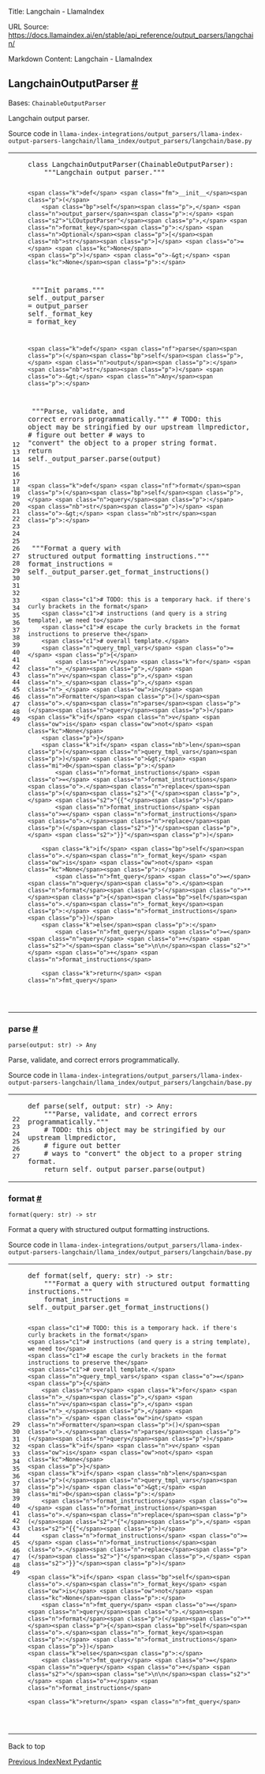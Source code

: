 Title: Langchain - LlamaIndex

URL Source: https://docs.llamaindex.ai/en/stable/api_reference/output_parsers/langchain/

Markdown Content:
Langchain - LlamaIndex


LangchainOutputParser [#](https://docs.llamaindex.ai/en/stable/api_reference/output_parsers/langchain/#llama_index.output_parsers.langchain.LangchainOutputParser "Permanent link")
-----------------------------------------------------------------------------------------------------------------------------------------------------------------------------------

Bases: `ChainableOutputParser`

Langchain output parser.

Source code in `llama-index-integrations/output_parsers/llama-index-output-parsers-langchain/llama_index/output_parsers/langchain/base.py`

<table class="highlighttable"><tbody><tr><td class="linenos"><div class="linenodiv"><pre><span></span><span class="normal">12</span>
<span class="normal">13</span>
<span class="normal">14</span>
<span class="normal">15</span>
<span class="normal">16</span>
<span class="normal">17</span>
<span class="normal">18</span>
<span class="normal">19</span>
<span class="normal">20</span>
<span class="normal">21</span>
<span class="normal">22</span>
<span class="normal">23</span>
<span class="normal">24</span>
<span class="normal">25</span>
<span class="normal">26</span>
<span class="normal">27</span>
<span class="normal">28</span>
<span class="normal">29</span>
<span class="normal">30</span>
<span class="normal">31</span>
<span class="normal">32</span>
<span class="normal">33</span>
<span class="normal">34</span>
<span class="normal">35</span>
<span class="normal">36</span>
<span class="normal">37</span>
<span class="normal">38</span>
<span class="normal">39</span>
<span class="normal">40</span>
<span class="normal">41</span>
<span class="normal">42</span>
<span class="normal">43</span>
<span class="normal">44</span>
<span class="normal">45</span>
<span class="normal">46</span>
<span class="normal">47</span>
<span class="normal">48</span>
<span class="normal">49</span></pre></div></td><td class="code"><div><pre><span></span><code><span class="k">class</span> <span class="nc">LangchainOutputParser</span><span class="p">(</span><span class="n">ChainableOutputParser</span><span class="p">):</span>
<span class="w">    </span><span class="sd">"""Langchain output parser."""</span>

    <span class="k">def</span> <span class="fm">__init__</span><span class="p">(</span>
        <span class="bp">self</span><span class="p">,</span> <span class="n">output_parser</span><span class="p">:</span> <span class="s2">"LCOutputParser"</span><span class="p">,</span> <span class="n">format_key</span><span class="p">:</span> <span class="n">Optional</span><span class="p">[</span><span class="nb">str</span><span class="p">]</span> <span class="o">=</span> <span class="kc">None</span>
    <span class="p">)</span> <span class="o">-&gt;</span> <span class="kc">None</span><span class="p">:</span>
<span class="w">        </span><span class="sd">"""Init params."""</span>
        <span class="bp">self</span><span class="o">.</span><span class="n">_output_parser</span> <span class="o">=</span> <span class="n">output_parser</span>
        <span class="bp">self</span><span class="o">.</span><span class="n">_format_key</span> <span class="o">=</span> <span class="n">format_key</span>

    <span class="k">def</span> <span class="nf">parse</span><span class="p">(</span><span class="bp">self</span><span class="p">,</span> <span class="n">output</span><span class="p">:</span> <span class="nb">str</span><span class="p">)</span> <span class="o">-&gt;</span> <span class="n">Any</span><span class="p">:</span>
<span class="w">        </span><span class="sd">"""Parse, validate, and correct errors programmatically."""</span>
        <span class="c1"># TODO: this object may be stringified by our upstream llmpredictor,</span>
        <span class="c1"># figure out better</span>
        <span class="c1"># ways to "convert" the object to a proper string format.</span>
        <span class="k">return</span> <span class="bp">self</span><span class="o">.</span><span class="n">_output_parser</span><span class="o">.</span><span class="n">parse</span><span class="p">(</span><span class="n">output</span><span class="p">)</span>

    <span class="k">def</span> <span class="nf">format</span><span class="p">(</span><span class="bp">self</span><span class="p">,</span> <span class="n">query</span><span class="p">:</span> <span class="nb">str</span><span class="p">)</span> <span class="o">-&gt;</span> <span class="nb">str</span><span class="p">:</span>
<span class="w">        </span><span class="sd">"""Format a query with structured output formatting instructions."""</span>
        <span class="n">format_instructions</span> <span class="o">=</span> <span class="bp">self</span><span class="o">.</span><span class="n">_output_parser</span><span class="o">.</span><span class="n">get_format_instructions</span><span class="p">()</span>

        <span class="c1"># TODO: this is a temporary hack. if there's curly brackets in the format</span>
        <span class="c1"># instructions (and query is a string template), we need to</span>
        <span class="c1"># escape the curly brackets in the format instructions to preserve the</span>
        <span class="c1"># overall template.</span>
        <span class="n">query_tmpl_vars</span> <span class="o">=</span> <span class="p">{</span>
            <span class="n">v</span> <span class="k">for</span> <span class="n">_</span><span class="p">,</span> <span class="n">v</span><span class="p">,</span> <span class="n">_</span><span class="p">,</span> <span class="n">_</span> <span class="ow">in</span> <span class="n">Formatter</span><span class="p">()</span><span class="o">.</span><span class="n">parse</span><span class="p">(</span><span class="n">query</span><span class="p">)</span> <span class="k">if</span> <span class="n">v</span> <span class="ow">is</span> <span class="ow">not</span> <span class="kc">None</span>
        <span class="p">}</span>
        <span class="k">if</span> <span class="nb">len</span><span class="p">(</span><span class="n">query_tmpl_vars</span><span class="p">)</span> <span class="o">&gt;</span> <span class="mi">0</span><span class="p">:</span>
            <span class="n">format_instructions</span> <span class="o">=</span> <span class="n">format_instructions</span><span class="o">.</span><span class="n">replace</span><span class="p">(</span><span class="s2">"{"</span><span class="p">,</span> <span class="s2">"{{"</span><span class="p">)</span>
            <span class="n">format_instructions</span> <span class="o">=</span> <span class="n">format_instructions</span><span class="o">.</span><span class="n">replace</span><span class="p">(</span><span class="s2">"}"</span><span class="p">,</span> <span class="s2">"}}"</span><span class="p">)</span>

        <span class="k">if</span> <span class="bp">self</span><span class="o">.</span><span class="n">_format_key</span> <span class="ow">is</span> <span class="ow">not</span> <span class="kc">None</span><span class="p">:</span>
            <span class="n">fmt_query</span> <span class="o">=</span> <span class="n">query</span><span class="o">.</span><span class="n">format</span><span class="p">(</span><span class="o">**</span><span class="p">{</span><span class="bp">self</span><span class="o">.</span><span class="n">_format_key</span><span class="p">:</span> <span class="n">format_instructions</span><span class="p">})</span>
        <span class="k">else</span><span class="p">:</span>
            <span class="n">fmt_query</span> <span class="o">=</span> <span class="n">query</span> <span class="o">+</span> <span class="s2">"</span><span class="se">\n\n</span><span class="s2">"</span> <span class="o">+</span> <span class="n">format_instructions</span>

        <span class="k">return</span> <span class="n">fmt_query</span>
</code></pre></div></td></tr></tbody></table>

### parse [#](https://docs.llamaindex.ai/en/stable/api_reference/output_parsers/langchain/#llama_index.output_parsers.langchain.LangchainOutputParser.parse "Permanent link")

```
parse(output: str) -> Any
```

Parse, validate, and correct errors programmatically.

Source code in `llama-index-integrations/output_parsers/llama-index-output-parsers-langchain/llama_index/output_parsers/langchain/base.py`

<table class="highlighttable"><tbody><tr><td class="linenos"><div class="linenodiv"><pre><span></span><span class="normal">22</span>
<span class="normal">23</span>
<span class="normal">24</span>
<span class="normal">25</span>
<span class="normal">26</span>
<span class="normal">27</span></pre></div></td><td class="code"><div><pre><span></span><code><span class="k">def</span> <span class="nf">parse</span><span class="p">(</span><span class="bp">self</span><span class="p">,</span> <span class="n">output</span><span class="p">:</span> <span class="nb">str</span><span class="p">)</span> <span class="o">-&gt;</span> <span class="n">Any</span><span class="p">:</span>
<span class="w">    </span><span class="sd">"""Parse, validate, and correct errors programmatically."""</span>
    <span class="c1"># TODO: this object may be stringified by our upstream llmpredictor,</span>
    <span class="c1"># figure out better</span>
    <span class="c1"># ways to "convert" the object to a proper string format.</span>
    <span class="k">return</span> <span class="bp">self</span><span class="o">.</span><span class="n">_output_parser</span><span class="o">.</span><span class="n">parse</span><span class="p">(</span><span class="n">output</span><span class="p">)</span>
</code></pre></div></td></tr></tbody></table>

### format [#](https://docs.llamaindex.ai/en/stable/api_reference/output_parsers/langchain/#llama_index.output_parsers.langchain.LangchainOutputParser.format "Permanent link")

```
format(query: str) -> str
```

Format a query with structured output formatting instructions.

Source code in `llama-index-integrations/output_parsers/llama-index-output-parsers-langchain/llama_index/output_parsers/langchain/base.py`

<table class="highlighttable"><tbody><tr><td class="linenos"><div class="linenodiv"><pre><span></span><span class="normal">29</span>
<span class="normal">30</span>
<span class="normal">31</span>
<span class="normal">32</span>
<span class="normal">33</span>
<span class="normal">34</span>
<span class="normal">35</span>
<span class="normal">36</span>
<span class="normal">37</span>
<span class="normal">38</span>
<span class="normal">39</span>
<span class="normal">40</span>
<span class="normal">41</span>
<span class="normal">42</span>
<span class="normal">43</span>
<span class="normal">44</span>
<span class="normal">45</span>
<span class="normal">46</span>
<span class="normal">47</span>
<span class="normal">48</span>
<span class="normal">49</span></pre></div></td><td class="code"><div><pre><span></span><code><span class="k">def</span> <span class="nf">format</span><span class="p">(</span><span class="bp">self</span><span class="p">,</span> <span class="n">query</span><span class="p">:</span> <span class="nb">str</span><span class="p">)</span> <span class="o">-&gt;</span> <span class="nb">str</span><span class="p">:</span>
<span class="w">    </span><span class="sd">"""Format a query with structured output formatting instructions."""</span>
    <span class="n">format_instructions</span> <span class="o">=</span> <span class="bp">self</span><span class="o">.</span><span class="n">_output_parser</span><span class="o">.</span><span class="n">get_format_instructions</span><span class="p">()</span>

    <span class="c1"># TODO: this is a temporary hack. if there's curly brackets in the format</span>
    <span class="c1"># instructions (and query is a string template), we need to</span>
    <span class="c1"># escape the curly brackets in the format instructions to preserve the</span>
    <span class="c1"># overall template.</span>
    <span class="n">query_tmpl_vars</span> <span class="o">=</span> <span class="p">{</span>
        <span class="n">v</span> <span class="k">for</span> <span class="n">_</span><span class="p">,</span> <span class="n">v</span><span class="p">,</span> <span class="n">_</span><span class="p">,</span> <span class="n">_</span> <span class="ow">in</span> <span class="n">Formatter</span><span class="p">()</span><span class="o">.</span><span class="n">parse</span><span class="p">(</span><span class="n">query</span><span class="p">)</span> <span class="k">if</span> <span class="n">v</span> <span class="ow">is</span> <span class="ow">not</span> <span class="kc">None</span>
    <span class="p">}</span>
    <span class="k">if</span> <span class="nb">len</span><span class="p">(</span><span class="n">query_tmpl_vars</span><span class="p">)</span> <span class="o">&gt;</span> <span class="mi">0</span><span class="p">:</span>
        <span class="n">format_instructions</span> <span class="o">=</span> <span class="n">format_instructions</span><span class="o">.</span><span class="n">replace</span><span class="p">(</span><span class="s2">"{"</span><span class="p">,</span> <span class="s2">"{{"</span><span class="p">)</span>
        <span class="n">format_instructions</span> <span class="o">=</span> <span class="n">format_instructions</span><span class="o">.</span><span class="n">replace</span><span class="p">(</span><span class="s2">"}"</span><span class="p">,</span> <span class="s2">"}}"</span><span class="p">)</span>

    <span class="k">if</span> <span class="bp">self</span><span class="o">.</span><span class="n">_format_key</span> <span class="ow">is</span> <span class="ow">not</span> <span class="kc">None</span><span class="p">:</span>
        <span class="n">fmt_query</span> <span class="o">=</span> <span class="n">query</span><span class="o">.</span><span class="n">format</span><span class="p">(</span><span class="o">**</span><span class="p">{</span><span class="bp">self</span><span class="o">.</span><span class="n">_format_key</span><span class="p">:</span> <span class="n">format_instructions</span><span class="p">})</span>
    <span class="k">else</span><span class="p">:</span>
        <span class="n">fmt_query</span> <span class="o">=</span> <span class="n">query</span> <span class="o">+</span> <span class="s2">"</span><span class="se">\n\n</span><span class="s2">"</span> <span class="o">+</span> <span class="n">format_instructions</span>

    <span class="k">return</span> <span class="n">fmt_query</span>
</code></pre></div></td></tr></tbody></table>

Back to top

[Previous Index](https://docs.llamaindex.ai/en/stable/api_reference/output_parsers/)[Next Pydantic](https://docs.llamaindex.ai/en/stable/api_reference/output_parsers/pydantic/)
